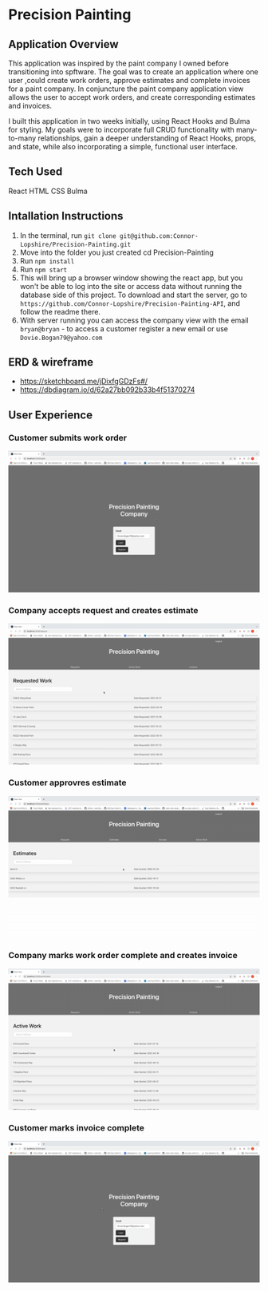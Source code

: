 # Precision Painting 
## Application Overview
This application was inspired by the paint company I owned before transitioning into spftware. The goal was to create an application where one user ,could create work orders, approve estimates and complete invoices for a paint company. In conjuncture the paint company application view allows the user to accept work orders, and create corresponding estimates and invoices. 

I built this application in two weeks initially, using React Hooks and Bulma for styling. My goals were to incorporate full CRUD functionality with many-to-many relationships, gain a deeper understanding of React Hooks, props, and state, while also incorporating a simple, functional user interface.


## Tech Used
React HTML CSS Bulma

## Intallation Instructions

1. In the terminal, run `git clone git@github.com:Connor-Lopshire/Precision-Painting.git`
2. Move into the folder you just created cd Precision-Painting
3. Run `npm install`
4. Run `npm start`
5. This will bring up a browser window showing the react app, but you won't be able to log into the site or access data without running the database side of this project. To download and start the server, go to `https://github.com/Connor-Lopshire/Precision-Painting-API`, and follow the readme there.
6. With server running you can access the company view with the email `bryan@bryan` - to access a customer register a new email or use `Dovie.Bogan79@yahoo.com`
## ERD & wireframe 
- https://sketchboard.me/jDixfgGDzFs#/
- https://dbdiagram.io/d/62a27bb092b33b4f51370274
## User Experience

### Customer submits work order 
![Create Request](gifs/Precision-customer-request-work.gif)
### Company accepts request and creates estimate 
![Accept Request Create Estimate](gifs/Precsion-accept-work.gif)
### Customer approvres estimate
![Approve estimate](gifs/Precision-approve-estimate.gif)
### Company marks work order complete and creates invoice
![Create invoice](gifs/precision-create-invoice.gif)
### Customer marks invoice complete
![Complete invoice](gifs/precision-complete-invoice.gif)
